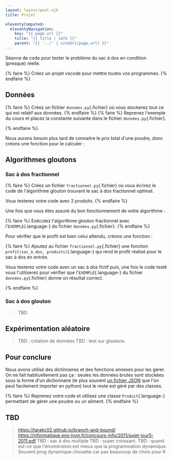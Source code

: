 ```yaml
---
layout: layout/post.njk
title: Projet

eleventyComputed:
  eleventyNavigation:
    key: "{{ page.url }}"
    title: "{{ title | safe }}"
    parent: "{{ '../' | siteUrl(page.url) }}"
---
```


Séance de code pour tester le problème du sac à dos en condition (presque) réelle.


{% faire %}
Créez un projet vscode pour mettre toutes vos programmes.
{% endfaire %}

## Données

{% faire %}
Créez un fichier `données.py`{.fichier} où vous stockerez tout ce qui est relatif aux données.
{% endfaire %}
{% faire %}
Reprenez l'exemple du cours et placez la constante suivante dans le fichier `données.py`{.fichier}.

{% endfaire %}

Nous aurons besoin plus tard de connaitre le prix total d'une poudre, donc créons une fonction pour le calculer :

## Algorithmes gloutons

### Sac à dos fractionnel

{% faire %}
Créez un fichier `fractionnel.py`{.fichier} où vous écrirez le code de l'algorithme glouton trouvant le sac à dos fractionnel optimal.

Vous testerez votre code avec 2 produits.
{% endfaire %}


Une fois que vous êtes assuré du bon fonctionnement de votre algorithme :


{% faire %}
Exécutez l'algorithme glouton fractionnel avec l'`EXEMPLE`{.language-} du fichier `données.py`{.fichier}.
{% endfaire %}

Pour vérifier que le profit est bien celui attendu, créons une fonction :

{% faire %}
Ajoutez au fichier `fractionnel.py`{.fichier} une fonction `profit(sac_à_dos, produits)`{.language-} qui rend le profit réalisé pour le sac à dos en entrée.

Vous testerez votre code avec un sac à dos fictif puis, une fois le code testé vous l'utiliserez pour vérifier que l'`EXEMPLE`{.language-} du fichier `données.py`{.fichier} donne un résultat correct.

{% endfaire %}

### Sac à dos glouton

> TBD

## Expérimentation aléatoire

> TBD : création de données
> TBD : test sur gloutons.


## Pour conclure

Nous avons utilisé des dictinnaires et des fonctions annexes pour les gérer. On ne fait habituellement pas ça : seules les données brutes sont stockées sous la forme d'un dictionnaire (le plus souvent [un fichier JSON](https://fr.wikipedia.org/wiki/JavaScript_Object_Notation) que l'on peut facilement importer en python) tout le reste est géré par des classes.

{% faire %}
Reprenez votre code et utilisez une classe `Produit`{.language-} permettant de gérer une poudre ou un aliment.
{% endfaire %}

## TBD

> <https://tarakc02.github.io/branch-and-bound/>
<https://informatique.ens-lyon.fr/concours-info/2011/sujet-jour5-2011.pdf>
> TBD : sac à dos multiple
> TBD : super croissant.
> TBD : quand est-ce que l'énumération est mieux que la programmation dynamique. Souvent prog dynamique chouette car pas beaucoup de choix pour K
